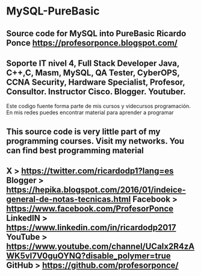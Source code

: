 # MySQL-PureBasic
Source code for MySQL into PureBasic
Ricardo Ponce
https://profesorponce.blogspot.com/
---------------------------------------------------
Soporte IT nivel 4, Full Stack Developer Java, C++,C, Masm, MySQL, QA Tester, CyberOPS, CCNA Security, Hardware Specialist, Profesor, Consultor. Instructor Cisco. Blogger. Youtuber.
---------------------------------------------------
Este codigo fuente forma parte de mis cursos y videcursos programación.
En mis redes puedes encontrar material para aprender a programar

This source code is very little part of my programming courses.
Visit my networks. You can find best programming material
---------------------------------------------------
X > https://twitter.com/ricardodp1?lang=es
Blogger > https://hepika.blogspot.com/2016/01/indeice-general-de-notas-tecnicas.html
Facebook > https://www.facebook.com/ProfesorPonce
LinkedIN > https://www.linkedin.com/in/ricardodp2017
YouTube > https://www.youtube.com/channel/UCaIx2R4zAWK5vI7V0guOYNQ?disable_polymer=true
GitHub > https://github.com/profesorponce/
---------------------------------------------------

